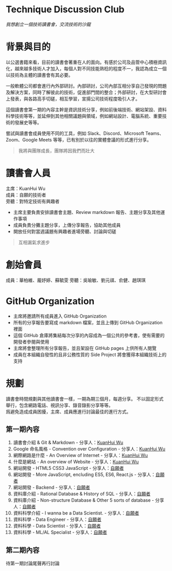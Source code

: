 # Technique Discussion Club

*我想創立一個技術讀書會，交流技術的沙龍* 

# 背景與目的

以公選書籍來看，目前的讀書會著重在人的面向。有感於公司及品管中心積極資訊化，越來越多技術人才加入，每個人對不同技能熟稔的程度不一，我認為成立一個以技術為主體的讀書會有其必要。  

一般軟體公司都會進行內外部研討。內部研討，公司內部互相分享自己發現的問題及解決方案，同時了解彼此的技術，促進部門間的整合；外部研討，在大型研討會上發表，與各路高手切磋，相互學習，宣揚公司技術程度吸引人才。  

這個讀書會第一期的內容主幹是資訊技術分享，例如前後端技術、網站架設、資料科學技術等等，並延伸到其他相關議題與領域，例如網站設計、電腦系統、重要技術的發展史等等。  

嘗試與讀書會成員使用不同的工具，例如 Slack、Discord、Microsoft Teams、Zoom、Google Meets 等等，已有別於以往的實體會議的形式進行分享。  

> 我將與團隊成長，團隊將因我們而壯大

# 讀書會人員

主席：KuanHui Wu  
成員：自願的技術者  
旁聽：對特定技術有興趣者  

* 主席主要負責安排讀書會主題、Review markdown 報告、主題分享及其他運作事項  
* 成員負責分攤主題分享，上傳分享報告，協助其他成員
* 開放任何對當週議題有興趣者進場旁聽、討論與切磋

> 互相漏氣求進步

# 創始會員
成員：華柏維、龎妤婷、蘇毓雯
旁聽：吳喻敏、劉元祺、俞健、趙琪琪

# GitHub Organization

* 主席將邀請所有成員進入 GitHub Organization  
* 所有的分享報告要寫成 markdown 檔案，並且上傳到 GitHub Organization 裡面  
* 這個 GitHub 倉庫將集結每次分享的內容成為一個公共的參考書，使有需要的開發者參閱與使用  
* 主席將會整理所有分享報告，並且架設在 GitHub pages 上供所有人閱覽  
* 成員在本組織自發性的且非公務性質的 Side Project 將會獲得本組織技術上的支持  

# 規劃

讀書會時間規劃與其他讀書會一樣，一期為期三個月，每週分享。 
不以固定形式舉行，包含網路電話、視訊分享、錄音錄影分享等等。  
爲避免造成成員困擾，主席、成員應進行討論最佳的進行方式。

## 第一期內容

1. 讀書會介紹 & Git & Markdown - 分享人：[KuanHui Wu](https://github.com/kkuanhui)
2. Google 命名風格 - Convention over Configuration - 分享人：[KuanHui Wu](https://github.com/kkuanhui)
3. 網際網路是什麼 - An Overview of Internet - 分享人：[KuanHui Wu](https://github.com/kkuanhui)
4. 什麼是網站 - An overview of Website - 分享人：[KuanHui Wu](https://github.com/kkuanhui)
5. 網站開發 - HTML5 CSS3 JavaScript - 分享人：[自願者]()
6. 網站開發 - More JavaScript, encluding ES5, ES6, React.js - 分享人：[自願者]()
5. 網站開發 - Backend - 分享人：[自願者]()
6. 資料庫介紹 - Rational Database & History of SQL - 分享人：[自願者]()
7. 資料庫介紹 - Non-structure Database & Other 5 sorts of database - 分享人：[自願者]()
8. 資料科學介紹 - I wanna be a Data Scientist. - 分享人：[自願者]()
9. 資料科學 - Data Engineer - 分享人：[自願者]()
0. 資料科學 - Data Scientist - 分享人：[自願者]()
1. 資料科學 - ML/AL Specialist - 分享人：[自願者]()

## 第二期內容

待第一期討論尾聲再行討論